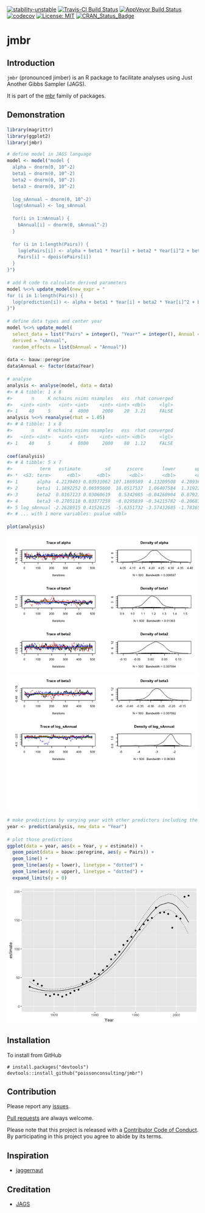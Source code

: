 
<!-- README.md is generated from README.Rmd. Please edit that file -->
[![stability-unstable](https://img.shields.io/badge/stability-unstable-yellow.svg)](https://github.com/joethorley/stability-badges#unstable) [![Travis-CI Build Status](https://travis-ci.org/poissonconsulting/jmbr.svg?branch=master)](https://travis-ci.org/poissonconsulting/jmbr) [![AppVeyor Build Status](https://ci.appveyor.com/api/projects/status/github/poissonconsulting/jmbr?branch=master&svg=true)](https://ci.appveyor.com/project/poissonconsulting/jmbr) [![codecov](https://codecov.io/gh/poissonconsulting/jmbr/branch/master/graph/badge.svg)](https://codecov.io/gh/poissonconsulting/jmbr) [![License: MIT](https://img.shields.io/badge/License-MIT-blue.svg)](https://opensource.org/licenses/MIT) [![CRAN\_Status\_Badge](http://www.r-pkg.org/badges/version/mbr)](https://cran.r-project.org/package=mbr)

jmbr
====

Introduction
------------

`jmbr` (pronounced jimber) is an R package to facilitate analyses using Just Another Gibbs Sampler (JAGS).

It is part of the [mbr](https://github.com/poissonconsulting/mbr) family of packages.

Demonstration
-------------

``` r
library(magrittr)
library(ggplot2)
library(jmbr)
```

``` r
# define model in JAGS language
model <- model("model {
  alpha ~ dnorm(0, 10^-2)
  beta1 ~ dnorm(0, 10^-2)
  beta2 ~ dnorm(0, 10^-2)
  beta3 ~ dnorm(0, 10^-2)

  log_sAnnual ~ dnorm(0, 10^-2)
  log(sAnnual) <- log_sAnnual

  for(i in 1:nAnnual) {
    bAnnual[i] ~ dnorm(0, sAnnual^-2)
  }

  for (i in 1:length(Pairs)) {
    log(ePairs[i]) <- alpha + beta1 * Year[i] + beta2 * Year[i]^2 + beta3 * Year[i]^3 + bAnnual[Annual[i]]
    Pairs[i] ~ dpois(ePairs[i])
  }
}")

# add R code to calculate derived parameters
model %<>% update_model(new_expr = "
for (i in 1:length(Pairs)) {
  log(prediction[i]) <- alpha + beta1 * Year[i] + beta2 * Year[i]^2 + beta3 * Year[i]^3 + bAnnual[Annual[i]]
}")

# define data types and center year
model %<>% update_model(
  select_data = list("Pairs" = integer(), "Year*" = integer(), Annual = factor()),
  derived = "sAnnual",
  random_effects = list(bAnnual = "Annual"))

data <- bauw::peregrine
data$Annual <- factor(data$Year)

# analyse
analysis <- analyse(model, data = data)
#> # A tibble: 1 x 8
#>       n     K nchains nsims nsamples   ess  rhat converged
#>   <int> <int>   <int> <int>    <int> <int> <dbl>     <lgl>
#> 1    40     5       4  4000     2000    20  3.21     FALSE
analysis %<>% reanalyse(rhat = 1.05)
#> # A tibble: 1 x 8
#>       n     K nchains nsims nsamples   ess  rhat converged
#>   <int> <int>   <int> <int>    <int> <int> <dbl>     <lgl>
#> 1    40     5       4  8000     2000    80  1.12     FALSE

coef(analysis)
#> # A tibble: 5 x 7
#>          term   estimate         sd      zscore       lower       upper
#> *  <S3: term>      <dbl>      <dbl>       <dbl>       <dbl>       <dbl>
#> 1       alpha  4.2139403 0.03931062 107.1869589  4.13209508  4.28936833
#> 2       beta1  1.1892252 0.06595600  18.0517537  1.06407584  1.31922713
#> 3       beta2  0.0167123 0.03060619   0.5342985 -0.04268904  0.07921558
#> 4       beta3 -0.2705118 0.03377259  -8.0295839 -0.34215782 -0.20683192
#> 5 log_sAnnual -2.2628915 0.41526125  -5.6351732 -3.57432685 -1.78365409
#> # ... with 1 more variables: pvalue <dbl>

plot(analysis)
```

![](tools/README-unnamed-chunk-3-1.png)![](tools/README-unnamed-chunk-3-2.png)

``` r
# make predictions by varying year with other predictors including the random effect of Annual held constant
year <- predict(analysis, new_data = "Year")

# plot those predictions
ggplot(data = year, aes(x = Year, y = estimate)) +
  geom_point(data = bauw::peregrine, aes(y = Pairs)) +
  geom_line() +
  geom_line(aes(y = lower), linetype = "dotted") +
  geom_line(aes(y = upper), linetype = "dotted") +
  expand_limits(y = 0)
```

![](tools/README-unnamed-chunk-4-1.png)

Installation
------------

To install from GitHub

    # install.packages("devtools")
    devtools::install_github("poissonconsulting/jmbr")

Contribution
------------

Please report any [issues](https://github.com/poissonconsulting/jmbr/issues).

[Pull requests](https://github.com/poissonconsulting/jmbr/pulls) are always welcome.

Please note that this project is released with a [Contributor Code of Conduct](CONDUCT.md). By participating in this project you agree to abide by its terms.

Inspiration
-----------

-   [jaggernaut](https://github.com/poissonconsulting/jaggernaut)

Creditation
-----------

-   [JAGS](http://mcmc-jags.sourceforge.net)
